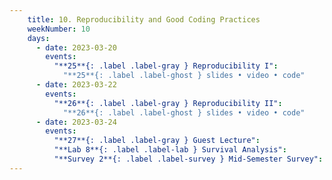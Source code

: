 ```yaml
---
    title: 10. Reproducibility and Good Coding Practices
    weekNumber: 10
    days:
      - date: 2023-03-20
        events:
          "**25**{: .label .label-gray } Reproducibility I":
            "**25**{: .label .label-ghost } slides • video • code"
      - date: 2023-03-22
        events:
          "**26**{: .label .label-gray } Reproducibility II":
            "**26**{: .label .label-ghost } slides • video • code"
      - date: 2023-03-24
        events:
          "**27**{: .label .label-gray } Guest Lecture":
          "**Lab 8**{: .label .label-lab } Survival Analysis":
          "**Survey 2**{: .label .label-survey } Mid-Semester Survey":         
---
```

